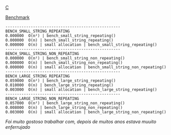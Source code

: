 [C](https://pt.wikipedia.org/wiki/C_(linguagem_de_programa%C3%A7%C3%A3o))

[Benchmark](./benchs.txt)
```
--------------------------------------------------
BENCH_SMALL_STRING_REPEATING
0.000000  O(n²) | bench_small_string_repeating()
0.000000  O(n) | bench_small_string_repeating()
0.000000  O(n) | small allocation | bench_small_string_repeating()
--------------------------------------------------
BENCH_SMALL_STRING_NON_REPEATING
0.000000  O(n²) | bench_small_string_non_repeating()
0.000000  O(n) | bench_small_string_non_repeating()
0.000000  O(n) | small allocation | bench_small_string_non_repeating()
--------------------------------------------------
BENCH_LARGE_STRING_REPEATING
0.059000  O(n²) | bench_large_string_repeating()
0.010000  O(n) | bench_large_string_repeating()
0.003000  O(n) | small allocation | bench_large_string_repeating()
--------------------------------------------------
BENCH_LARGE_STRING_NON_REPEATING
0.057000  O(n²) | bench_large_string_non_repeating()
0.008000  O(n) | bench_large_string_non_repeating()
0.003000  O(n) | small allocation | bench_large_string_non_repeating()
```

_Foi muito gostoso trabalhar com, depois de muitos anos estava muuito enferrujado_ 